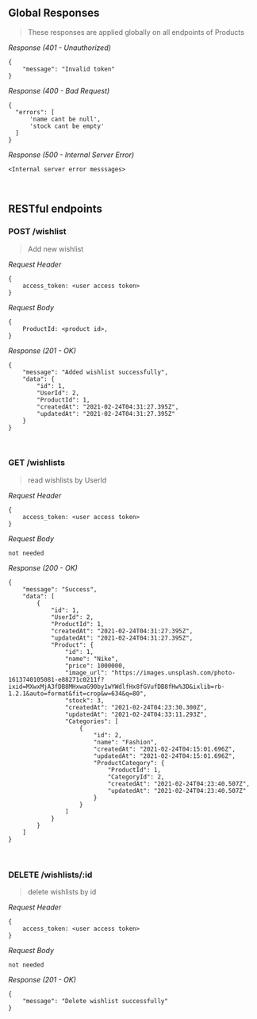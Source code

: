 ## Global Responses
> These responses are applied globally on all endpoints of Products

_Response (401 - Unauthorized)_
```
{
    "message": "Invalid token"
}
```

_Response (400 - Bad Request)_
```
{
  "errors": [
      'name cant be null',
      'stock cant be empty'
  ]
}
```

_Response (500 - Internal Server Error)_
```
<Internal server error messsages>
```

&nbsp;

## RESTful endpoints
### POST /wishlist

> Add new wishlist

_Request Header_
```
{
    access_token: <user access token>
}
```

_Request Body_
```
{
    ProductId: <product id>,
}
```

_Response (201 - OK)_
```
{
    "message": "Added wishlist successfully",
    "data": {
        "id": 1,
        "UserId": 2,
        "ProductId": 1,
        "createdAt": "2021-02-24T04:31:27.395Z",
        "updatedAt": "2021-02-24T04:31:27.395Z"
    }
}
```

&nbsp;

### GET /wishlists

> read wishlists by UserId

_Request Header_
```
{
    access_token: <user access token>
}
```

_Request Body_
```
not needed
```

_Response (200 - OK)_
```
{
    "message": "Success",
    "data": [
        {
            "id": 1,
            "UserId": 2,
            "ProductId": 1,
            "createdAt": "2021-02-24T04:31:27.395Z",
            "updatedAt": "2021-02-24T04:31:27.395Z",
            "Product": {
                "id": 1,
                "name": "Nike",
                "price": 1000000,
                "image_url": "https://images.unsplash.com/photo-1613740105081-e88271c0211f?ixid=MXwxMjA3fDB8MHxwaG90by1wYWdlfHx8fGVufDB8fHw%3D&ixlib=rb-1.2.1&auto=format&fit=crop&w=634&q=80",
                "stock": 3,
                "createdAt": "2021-02-24T04:23:30.300Z",
                "updatedAt": "2021-02-24T04:33:11.293Z",
                "Categories": [
                    {
                        "id": 2,
                        "name": "Fashion",
                        "createdAt": "2021-02-24T04:15:01.696Z",
                        "updatedAt": "2021-02-24T04:15:01.696Z",
                        "ProductCategory": {
                            "ProductId": 1,
                            "CategoryId": 2,
                            "createdAt": "2021-02-24T04:23:40.507Z",
                            "updatedAt": "2021-02-24T04:23:40.507Z"
                        }
                    }
                ]
            }
        }
    ]
}
```

&nbsp;

### DELETE /wishlists/:id

> delete wishlists by id

_Request Header_
```
{
    access_token: <user access token>
}
```

_Request Body_
```
not needed
```

_Response (201 - OK)_
```
{
    "message": "Delete wishlist successfully"
}
```

&nbsp;